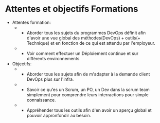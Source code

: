 # **Attentes et objectifs Formations**
- Attentes formation:
    * - Aborder tous les sujets du programmes DevOps définit afin d'avoir une vue global des méthodes(DevOps) + outils(+ Technique) et en fonction de ce qui est attendu par l'employeur.
    * - Voir comment effectuer un Déploiement continue et sur différents environnements
- Objectifs:
    * - Aborder tous les sujets afin de m'adapter à la demande client DevOps plus sur l'infra.
    * - Savoir ce qu'es un Scrum, un PO, un Dev dans la scrum team simplement pour comprendre leurs interractions pour simple connaissance.
    * - Appréhender tous les outils afin d'en avoir un aperçu global et pouvoir appronfondir au besoin.

